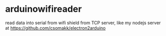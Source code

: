 # arduinowifireader

read data into serial from wifi shield from TCP server, like my nodejs server at https://github.com/csomakk/electron2arduino
